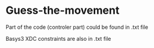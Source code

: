 # Guess-the-movement

Part of the code (controler part) could be found in .txt file

Basys3 XDC constraints are also in .txt file
